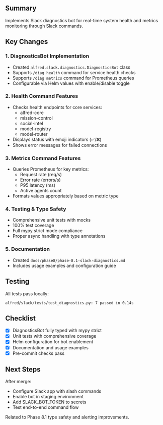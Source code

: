 ## Summary
Implements Slack diagnostics bot for real-time system health and metrics monitoring through Slack commands.

## Key Changes

### 1. DiagnosticsBot Implementation
- Created `alfred.slack.diagnostics.DiagnosticsBot` class
- Supports `/diag health` command for service health checks
- Supports `/diag metrics` command for Prometheus queries
- Configurable via Helm values with enable/disable toggle

### 2. Health Command Features
- Checks health endpoints for core services:
  - alfred-core
  - mission-control
  - social-intel
  - model-registry
  - model-router
- Displays status with emoji indicators (✅/❌)
- Shows error messages for failed connections

### 3. Metrics Command Features
- Queries Prometheus for key metrics:
  - Request rate (req/s)
  - Error rate (errors/s)
  - P95 latency (ms)
  - Active agents count
- Formats values appropriately based on metric type

### 4. Testing & Type Safety
- Comprehensive unit tests with mocks
- 100% test coverage
- Full mypy strict mode compliance
- Proper async handling with type annotations

### 5. Documentation
- Created `docs/phase8/phase-8.1-slack-diagnostics.md`
- Includes usage examples and configuration guide

## Testing
All tests pass locally:
```
alfred/slack/tests/test_diagnostics.py: 7 passed in 0.14s
```

## Checklist
- [x] DiagnosticsBot fully typed with mypy strict
- [x] Unit tests with comprehensive coverage
- [x] Helm configuration for bot enablement
- [x] Documentation and usage examples
- [x] Pre-commit checks pass

## Next Steps
After merge:
- Configure Slack app with slash commands
- Enable bot in staging environment
- Add SLACK_BOT_TOKEN to secrets
- Test end-to-end command flow

Related to Phase 8.1 type safety and alerting improvements.
